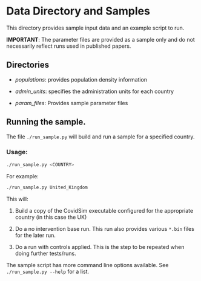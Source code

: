 # Data Directory and Samples

This directory provides sample input data and an example script to run.

**IMPORTANT**: The parameter files are provided as a sample only and do not
necessarily reflect runs used in published papers.

## Directories

 * *populations*: provides population density information

 * *admin_units*: specifies the administration units for each country

 * *param_files*: Provides sample parameter files

## Running the sample.

The file `./run_sample.py` will build and run a sample for a specified country.

### Usage:

```sh
./run_sample.py <COUNTRY>
```

For example:

```sh
./run_sample.py United_Kingdom
```

This will:

 1. Build a copy of the CovidSim executable configured for the appropriate
    country (in this case the UK)

 2. Do a no intervention base run.  This run also provides various `*.bin`
    files for the later run.

 3. Do a run with controls applied.  This is the step to be repeated when
    doing further tests/runs.

The sample script has more command line options available.  See
`./run_sample.py --help` for a list.
